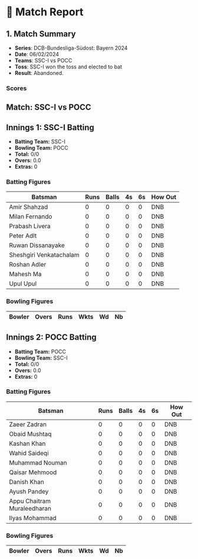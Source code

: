 # 🏏 Match Report

## 1. Match Summary

- **Series**: DCB-Bundesliga-Südost: Bayern 2024  
- **Date**: 06/02/2024  
- **Teams**: SSC-I vs POCC  
- **Toss**: SSC-I won the toss and elected to bat  
- **Result**: Abandoned.  

### Scores
## Match: SSC-I vs POCC

## Innings 1: SSC-I Batting

- **Batting Team:** SSC-I
- **Bowling Team:** POCC
- **Total:** 0/0
- **Overs:** 0.0
- **Extras:** 0

### Batting Figures

| Batsman | Runs | Balls | 4s | 6s | How Out |
|---------|------|-------|----|----|---------|
| Amir Shahzad | 0 | 0 | 0 | 0 | DNB |
| Milan Fernando | 0 | 0 | 0 | 0 | DNB |
| Prabash Livera | 0 | 0 | 0 | 0 | DNB |
| Peter Adlt | 0 | 0 | 0 | 0 | DNB |
| Ruwan Dissanayake | 0 | 0 | 0 | 0 | DNB |
| Sheshgiri Venkatachalam | 0 | 0 | 0 | 0 | DNB |
| Roshan Adler | 0 | 0 | 0 | 0 | DNB |
| Mahesh Ma | 0 | 0 | 0 | 0 | DNB |
| Upul Upul | 0 | 0 | 0 | 0 | DNB |

### Bowling Figures

| Bowler | Overs | Runs | Wkts | Wd | Nb |
|--------|-------|------|------|----|----|

## Innings 2: POCC Batting

- **Batting Team:** POCC
- **Bowling Team:** SSC-I
- **Total:** 0/0
- **Overs:** 0.0
- **Extras:** 0

### Batting Figures

| Batsman | Runs | Balls | 4s | 6s | How Out |
|---------|------|-------|----|----|---------|
| Zaeer Zadran | 0 | 0 | 0 | 0 | DNB |
| Obaid Mushtaq | 0 | 0 | 0 | 0 | DNB |
| Kashan Khan | 0 | 0 | 0 | 0 | DNB |
| Wahid Saideqi | 0 | 0 | 0 | 0 | DNB |
| Muhammad Nouman | 0 | 0 | 0 | 0 | DNB |
| Qaisar Mehmood | 0 | 0 | 0 | 0 | DNB |
| Danish Khan | 0 | 0 | 0 | 0 | DNB |
| Ayush Pandey | 0 | 0 | 0 | 0 | DNB |
| Appu Chaitram Muraleedharan | 0 | 0 | 0 | 0 | DNB |
| Ilyas Mohammad | 0 | 0 | 0 | 0 | DNB |

### Bowling Figures

| Bowler | Overs | Runs | Wkts | Wd | Nb |
|--------|-------|------|------|----|----|

